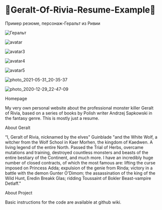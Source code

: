 # 🐺Geralt-Of-Rivia-Resume-Example🐺

Пример резюме, персонаж-Геральт из Ривии

![Геральт](https://user-images.githubusercontent.com/56477695/119560504-b2663780-bdac-11eb-8ff9-8ba013025ea2.jpg)

![avatar](https://user-images.githubusercontent.com/56477695/120183567-8a495f00-c218-11eb-9ab8-e6fd698758ba.jpg)

![avatar3](https://user-images.githubusercontent.com/56477695/120183577-8cabb900-c218-11eb-94a0-05ec88f17b25.png)

![avatar4](https://user-images.githubusercontent.com/56477695/120183590-8fa6a980-c218-11eb-9b83-d888d7b905bc.png)

![avatar5](https://user-images.githubusercontent.com/56477695/120183598-92090380-c218-11eb-9ba2-5c68bba506cb.jpg)

![photo_2021-05-31_20-35-37](https://user-images.githubusercontent.com/56477695/120536198-8837f980-c3ec-11eb-8bcf-dd8a00a38769.jpg)

![photo_2020-12-29_22-47-09](https://user-images.githubusercontent.com/56477695/120536236-9128cb00-c3ec-11eb-93ea-4bc71bf8a8b2.jpg)

Homepage

My very own personal website about the professional monster killer Geralt of Rivia, based on a series of books by Polish writer Andrzej Sapkowski in the fantasy genre. This is mostly just a resume.

About Geralt

“I, Geralt of Rivia, nicknamed by the elves" Guinblade "and the White Wolf, a witcher from the Wolf School in Kaer Morhen, the kingdom of Kaedwen. A living legend of the entire North. Passed the Trial of Herbs, overcame mutations and training, destroyed countless monsters and beasts of the entire bestiary of the Continent, and much more. I have an incredibly huge number of closed contracts, of which the most famous are: lifting the curse imposed on Princess Adda; expulsion of the genie from Rinda; victory in a battle with the demon Gunter O'Dimom; the assassination of the king of the Wild Hunt, Eredin Breakk Glas; ridding Toussaint of Bokler Beast-vampire Detlaff."

About Project

Basic instructions for the code are available at github wiki.
